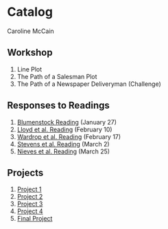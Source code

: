 # Catalog

Caroline McCain

## Workshop

1. Line Plot
2. The Path of a Salesman Plot
3. The Path of a Newspaper Deliveryman (Challenge)

## Responses to Readings

1. [Blumenstock Reading](https://caroline-mccain.github.io/workshop/blumenstock) (January 27)
2. [Lloyd et al. Reading](https://caroline-mccain.github.io/workshop/lloyd) (February 10)
3. [Wardrop et al. Reading](https://caroline-mccain.github.io/workshop/Wardrop) (February 17)
4. [Stevens et al. Reading](https://caroline-mccain.github.io/workshop/Stevens) (March 2)
5. [Nieves et al. Reading](https://caroline-mccain.github.io/workshop/Nieves) (March 25)

## Projects

1. [Project 1](https://caroline-mccain.github.io/workshop/Project1)
2. [Project 2](https://caroline-mccain.github.io/workshop/Project2)
3. [Project 3](https://caroline-mccain.github.io/workshop/Project3)
4. [Project 4](https://caroline-mccain.github.io/workshop/Project4)
5. [Final Project](https://caroline-mccain.github.io/workshop/FinalProject)
